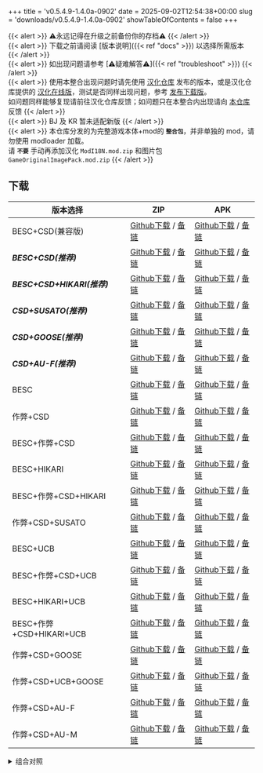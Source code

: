 +++
title = 'v0.5.4.9-1.4.0a-0902'
date = 2025-09-02T12:54:38+00:00
slug = 'downloads/v0.5.4.9-1.4.0a-0902'
showTableOfContents = false
+++

{{< alert >}}
⚠永远记得在升级之前备份你的存档⚠
{{< /alert >}}
<br>
{{< alert >}}
下载之前请阅读 [版本说明]({{< ref "docs" >}}) 以选择所需版本
{{< /alert >}}
<br>
{{< alert >}}
如出现问题请参考 [⚠疑难解答⚠]({{< ref "troubleshoot" >}})
{{< /alert >}}
<br>
{{< alert >}}
使用本整合出现问题时请先使用 [汉化仓库](https://github.com/Eltirosto/Degrees-of-Lewdity-Chinese-Localization) 发布的版本，或是汉化仓库提供的 [汉化在线版](https://eltirosto.github.io/Degrees-of-Lewdity-Chinese-Localization/)，测试是否同样出现问题，参考 [发布下载版](https://github.com/Eltirosto/Degrees-of-Lewdity-Chinese-Localization/blob/main/README.md#%E5%8F%91%E5%B8%83%E4%B8%8B%E8%BD%BD%E7%89%88)。
<br>
如问题同样能够复现请前往汉化仓库反馈；如问题只在本整合内出现请向 [本仓库](https://github.com/DoL-Lyra/Lyra/issues) 反馈
{{< /alert >}}
<br>
{{< alert >}}
BJ 及 KR 暂未适配新版
{{< /alert >}}
<br>
{{< alert >}}
本仓库分发的为完整游戏本体+mod的 **`整合包`**，并非单独的 mod，请勿使用 modloader 加载。
<br>
请 **`不要`** 手动再添加汉化 `ModI18N.mod.zip` 和图片包 `GameOriginalImagePack.mod.zip`
{{< /alert >}}

## 下载

|         版本选择          |                                                                                                                                                      ZIP                                                                                                                                                       |                                                                                                                                                      APK                                                                                                                                                       |
|---------------------------|----------------------------------------------------------------------------------------------------------------------------------------------------------------------------------------------------------------------------------------------------------------------------------------------------------------|----------------------------------------------------------------------------------------------------------------------------------------------------------------------------------------------------------------------------------------------------------------------------------------------------------------|
|BESC+CSD(兼容版)           |[Github下载](https://github.com/DoL-Lyra/Lyra/releases/download/v0.5.4.9-1.4.0a-0902/DoL-0.5.4.9-Lyra-1.4.0a-polyfill-besc-cheat-csd-0902.zip) / [备链](https://ghfast.top/https://github.com/DoL-Lyra/Lyra/releases/download/v0.5.4.9-1.4.0a-0902/DoL-0.5.4.9-Lyra-1.4.0a-polyfill-besc-cheat-csd-0902.zip)    |[Github下载](https://github.com/DoL-Lyra/Lyra/releases/download/v0.5.4.9-1.4.0a-0902/DoL-0.5.4.9-Lyra-1.4.0a-polyfill-besc-cheat-csd-0902.apk) / [备链](https://ghfast.top/https://github.com/DoL-Lyra/Lyra/releases/download/v0.5.4.9-1.4.0a-0902/DoL-0.5.4.9-Lyra-1.4.0a-polyfill-besc-cheat-csd-0902.apk)    |
|***BESC+CSD(推荐)***       |[Github下载](https://github.com/DoL-Lyra/Lyra/releases/download/v0.5.4.9-1.4.0a-0902/DoL-0.5.4.9-Lyra-1.4.0a-besc-csd-0902.zip) / [备链](https://ghfast.top/https://github.com/DoL-Lyra/Lyra/releases/download/v0.5.4.9-1.4.0a-0902/DoL-0.5.4.9-Lyra-1.4.0a-besc-csd-0902.zip)                                  |[Github下载](https://github.com/DoL-Lyra/Lyra/releases/download/v0.5.4.9-1.4.0a-0902/DoL-0.5.4.9-Lyra-1.4.0a-besc-csd-0902.apk) / [备链](https://ghfast.top/https://github.com/DoL-Lyra/Lyra/releases/download/v0.5.4.9-1.4.0a-0902/DoL-0.5.4.9-Lyra-1.4.0a-besc-csd-0902.apk)                                  |
|***BESC+CSD+HIKARI(推荐)***|[Github下载](https://github.com/DoL-Lyra/Lyra/releases/download/v0.5.4.9-1.4.0a-0902/DoL-0.5.4.9-Lyra-1.4.0a-besc-csd-hikari-0902.zip) / [备链](https://ghfast.top/https://github.com/DoL-Lyra/Lyra/releases/download/v0.5.4.9-1.4.0a-0902/DoL-0.5.4.9-Lyra-1.4.0a-besc-csd-hikari-0902.zip)                    |[Github下载](https://github.com/DoL-Lyra/Lyra/releases/download/v0.5.4.9-1.4.0a-0902/DoL-0.5.4.9-Lyra-1.4.0a-besc-csd-hikari-0902.apk) / [备链](https://ghfast.top/https://github.com/DoL-Lyra/Lyra/releases/download/v0.5.4.9-1.4.0a-0902/DoL-0.5.4.9-Lyra-1.4.0a-besc-csd-hikari-0902.apk)                    |
|***CSD+SUSATO(推荐)***     |[Github下载](https://github.com/DoL-Lyra/Lyra/releases/download/v0.5.4.9-1.4.0a-0902/DoL-0.5.4.9-Lyra-1.4.0a-susato-csd-0902.zip) / [备链](https://ghfast.top/https://github.com/DoL-Lyra/Lyra/releases/download/v0.5.4.9-1.4.0a-0902/DoL-0.5.4.9-Lyra-1.4.0a-susato-csd-0902.zip)                              |[Github下载](https://github.com/DoL-Lyra/Lyra/releases/download/v0.5.4.9-1.4.0a-0902/DoL-0.5.4.9-Lyra-1.4.0a-susato-csd-0902.apk) / [备链](https://ghfast.top/https://github.com/DoL-Lyra/Lyra/releases/download/v0.5.4.9-1.4.0a-0902/DoL-0.5.4.9-Lyra-1.4.0a-susato-csd-0902.apk)                              |
|***CSD+GOOSE(推荐)***      |[Github下载](https://github.com/DoL-Lyra/Lyra/releases/download/v0.5.4.9-1.4.0a-0902/DoL-0.5.4.9-Lyra-1.4.0a-csd-goose-0902.zip) / [备链](https://ghfast.top/https://github.com/DoL-Lyra/Lyra/releases/download/v0.5.4.9-1.4.0a-0902/DoL-0.5.4.9-Lyra-1.4.0a-csd-goose-0902.zip)                                |[Github下载](https://github.com/DoL-Lyra/Lyra/releases/download/v0.5.4.9-1.4.0a-0902/DoL-0.5.4.9-Lyra-1.4.0a-csd-goose-0902.apk) / [备链](https://ghfast.top/https://github.com/DoL-Lyra/Lyra/releases/download/v0.5.4.9-1.4.0a-0902/DoL-0.5.4.9-Lyra-1.4.0a-csd-goose-0902.apk)                                |
|***CSD+AU-F(推荐)***       |[Github下载](https://github.com/DoL-Lyra/Lyra/releases/download/v0.5.4.9-1.4.0a-0902/DoL-0.5.4.9-Lyra-1.4.0a-csd-au-f-0902.zip) / [备链](https://ghfast.top/https://github.com/DoL-Lyra/Lyra/releases/download/v0.5.4.9-1.4.0a-0902/DoL-0.5.4.9-Lyra-1.4.0a-csd-au-f-0902.zip)                                  |[Github下载](https://github.com/DoL-Lyra/Lyra/releases/download/v0.5.4.9-1.4.0a-0902/DoL-0.5.4.9-Lyra-1.4.0a-csd-au-f-0902.apk) / [备链](https://ghfast.top/https://github.com/DoL-Lyra/Lyra/releases/download/v0.5.4.9-1.4.0a-0902/DoL-0.5.4.9-Lyra-1.4.0a-csd-au-f-0902.apk)                                  |
|BESC                       |[Github下载](https://github.com/DoL-Lyra/Lyra/releases/download/v0.5.4.9-1.4.0a-0902/DoL-0.5.4.9-Lyra-1.4.0a-besc-0902.zip) / [备链](https://ghfast.top/https://github.com/DoL-Lyra/Lyra/releases/download/v0.5.4.9-1.4.0a-0902/DoL-0.5.4.9-Lyra-1.4.0a-besc-0902.zip)                                          |[Github下载](https://github.com/DoL-Lyra/Lyra/releases/download/v0.5.4.9-1.4.0a-0902/DoL-0.5.4.9-Lyra-1.4.0a-besc-0902.apk) / [备链](https://ghfast.top/https://github.com/DoL-Lyra/Lyra/releases/download/v0.5.4.9-1.4.0a-0902/DoL-0.5.4.9-Lyra-1.4.0a-besc-0902.apk)                                          |
|作弊+CSD                   |[Github下载](https://github.com/DoL-Lyra/Lyra/releases/download/v0.5.4.9-1.4.0a-0902/DoL-0.5.4.9-Lyra-1.4.0a-cheat-csd-0902.zip) / [备链](https://ghfast.top/https://github.com/DoL-Lyra/Lyra/releases/download/v0.5.4.9-1.4.0a-0902/DoL-0.5.4.9-Lyra-1.4.0a-cheat-csd-0902.zip)                                |[Github下载](https://github.com/DoL-Lyra/Lyra/releases/download/v0.5.4.9-1.4.0a-0902/DoL-0.5.4.9-Lyra-1.4.0a-cheat-csd-0902.apk) / [备链](https://ghfast.top/https://github.com/DoL-Lyra/Lyra/releases/download/v0.5.4.9-1.4.0a-0902/DoL-0.5.4.9-Lyra-1.4.0a-cheat-csd-0902.apk)                                |
|BESC+作弊+CSD              |[Github下载](https://github.com/DoL-Lyra/Lyra/releases/download/v0.5.4.9-1.4.0a-0902/DoL-0.5.4.9-Lyra-1.4.0a-besc-cheat-csd-0902.zip) / [备链](https://ghfast.top/https://github.com/DoL-Lyra/Lyra/releases/download/v0.5.4.9-1.4.0a-0902/DoL-0.5.4.9-Lyra-1.4.0a-besc-cheat-csd-0902.zip)                      |[Github下载](https://github.com/DoL-Lyra/Lyra/releases/download/v0.5.4.9-1.4.0a-0902/DoL-0.5.4.9-Lyra-1.4.0a-besc-cheat-csd-0902.apk) / [备链](https://ghfast.top/https://github.com/DoL-Lyra/Lyra/releases/download/v0.5.4.9-1.4.0a-0902/DoL-0.5.4.9-Lyra-1.4.0a-besc-cheat-csd-0902.apk)                      |
|BESC+HIKARI                |[Github下载](https://github.com/DoL-Lyra/Lyra/releases/download/v0.5.4.9-1.4.0a-0902/DoL-0.5.4.9-Lyra-1.4.0a-besc-hikari-0902.zip) / [备链](https://ghfast.top/https://github.com/DoL-Lyra/Lyra/releases/download/v0.5.4.9-1.4.0a-0902/DoL-0.5.4.9-Lyra-1.4.0a-besc-hikari-0902.zip)                            |[Github下载](https://github.com/DoL-Lyra/Lyra/releases/download/v0.5.4.9-1.4.0a-0902/DoL-0.5.4.9-Lyra-1.4.0a-besc-hikari-0902.apk) / [备链](https://ghfast.top/https://github.com/DoL-Lyra/Lyra/releases/download/v0.5.4.9-1.4.0a-0902/DoL-0.5.4.9-Lyra-1.4.0a-besc-hikari-0902.apk)                            |
|BESC+作弊+CSD+HIKARI       |[Github下载](https://github.com/DoL-Lyra/Lyra/releases/download/v0.5.4.9-1.4.0a-0902/DoL-0.5.4.9-Lyra-1.4.0a-besc-cheat-csd-hikari-0902.zip) / [备链](https://ghfast.top/https://github.com/DoL-Lyra/Lyra/releases/download/v0.5.4.9-1.4.0a-0902/DoL-0.5.4.9-Lyra-1.4.0a-besc-cheat-csd-hikari-0902.zip)        |[Github下载](https://github.com/DoL-Lyra/Lyra/releases/download/v0.5.4.9-1.4.0a-0902/DoL-0.5.4.9-Lyra-1.4.0a-besc-cheat-csd-hikari-0902.apk) / [备链](https://ghfast.top/https://github.com/DoL-Lyra/Lyra/releases/download/v0.5.4.9-1.4.0a-0902/DoL-0.5.4.9-Lyra-1.4.0a-besc-cheat-csd-hikari-0902.apk)        |
|作弊+CSD+SUSATO            |[Github下载](https://github.com/DoL-Lyra/Lyra/releases/download/v0.5.4.9-1.4.0a-0902/DoL-0.5.4.9-Lyra-1.4.0a-susato-cheat-csd-0902.zip) / [备链](https://ghfast.top/https://github.com/DoL-Lyra/Lyra/releases/download/v0.5.4.9-1.4.0a-0902/DoL-0.5.4.9-Lyra-1.4.0a-susato-cheat-csd-0902.zip)                  |[Github下载](https://github.com/DoL-Lyra/Lyra/releases/download/v0.5.4.9-1.4.0a-0902/DoL-0.5.4.9-Lyra-1.4.0a-susato-cheat-csd-0902.apk) / [备链](https://ghfast.top/https://github.com/DoL-Lyra/Lyra/releases/download/v0.5.4.9-1.4.0a-0902/DoL-0.5.4.9-Lyra-1.4.0a-susato-cheat-csd-0902.apk)                  |
|BESC+UCB                   |[Github下载](https://github.com/DoL-Lyra/Lyra/releases/download/v0.5.4.9-1.4.0a-0902/DoL-0.5.4.9-Lyra-1.4.0a-besc-ucb-0902.zip) / [备链](https://ghfast.top/https://github.com/DoL-Lyra/Lyra/releases/download/v0.5.4.9-1.4.0a-0902/DoL-0.5.4.9-Lyra-1.4.0a-besc-ucb-0902.zip)                                  |[Github下载](https://github.com/DoL-Lyra/Lyra/releases/download/v0.5.4.9-1.4.0a-0902/DoL-0.5.4.9-Lyra-1.4.0a-besc-ucb-0902.apk) / [备链](https://ghfast.top/https://github.com/DoL-Lyra/Lyra/releases/download/v0.5.4.9-1.4.0a-0902/DoL-0.5.4.9-Lyra-1.4.0a-besc-ucb-0902.apk)                                  |
|BESC+作弊+CSD+UCB          |[Github下载](https://github.com/DoL-Lyra/Lyra/releases/download/v0.5.4.9-1.4.0a-0902/DoL-0.5.4.9-Lyra-1.4.0a-besc-cheat-csd-ucb-0902.zip) / [备链](https://ghfast.top/https://github.com/DoL-Lyra/Lyra/releases/download/v0.5.4.9-1.4.0a-0902/DoL-0.5.4.9-Lyra-1.4.0a-besc-cheat-csd-ucb-0902.zip)              |[Github下载](https://github.com/DoL-Lyra/Lyra/releases/download/v0.5.4.9-1.4.0a-0902/DoL-0.5.4.9-Lyra-1.4.0a-besc-cheat-csd-ucb-0902.apk) / [备链](https://ghfast.top/https://github.com/DoL-Lyra/Lyra/releases/download/v0.5.4.9-1.4.0a-0902/DoL-0.5.4.9-Lyra-1.4.0a-besc-cheat-csd-ucb-0902.apk)              |
|BESC+HIKARI+UCB            |[Github下载](https://github.com/DoL-Lyra/Lyra/releases/download/v0.5.4.9-1.4.0a-0902/DoL-0.5.4.9-Lyra-1.4.0a-besc-hikari-ucb-0902.zip) / [备链](https://ghfast.top/https://github.com/DoL-Lyra/Lyra/releases/download/v0.5.4.9-1.4.0a-0902/DoL-0.5.4.9-Lyra-1.4.0a-besc-hikari-ucb-0902.zip)                    |[Github下载](https://github.com/DoL-Lyra/Lyra/releases/download/v0.5.4.9-1.4.0a-0902/DoL-0.5.4.9-Lyra-1.4.0a-besc-hikari-ucb-0902.apk) / [备链](https://ghfast.top/https://github.com/DoL-Lyra/Lyra/releases/download/v0.5.4.9-1.4.0a-0902/DoL-0.5.4.9-Lyra-1.4.0a-besc-hikari-ucb-0902.apk)                    |
|BESC+作弊+CSD+HIKARI+UCB   |[Github下载](https://github.com/DoL-Lyra/Lyra/releases/download/v0.5.4.9-1.4.0a-0902/DoL-0.5.4.9-Lyra-1.4.0a-besc-cheat-csd-hikari-ucb-0902.zip) / [备链](https://ghfast.top/https://github.com/DoL-Lyra/Lyra/releases/download/v0.5.4.9-1.4.0a-0902/DoL-0.5.4.9-Lyra-1.4.0a-besc-cheat-csd-hikari-ucb-0902.zip)|[Github下载](https://github.com/DoL-Lyra/Lyra/releases/download/v0.5.4.9-1.4.0a-0902/DoL-0.5.4.9-Lyra-1.4.0a-besc-cheat-csd-hikari-ucb-0902.apk) / [备链](https://ghfast.top/https://github.com/DoL-Lyra/Lyra/releases/download/v0.5.4.9-1.4.0a-0902/DoL-0.5.4.9-Lyra-1.4.0a-besc-cheat-csd-hikari-ucb-0902.apk)|
|作弊+CSD+GOOSE             |[Github下载](https://github.com/DoL-Lyra/Lyra/releases/download/v0.5.4.9-1.4.0a-0902/DoL-0.5.4.9-Lyra-1.4.0a-cheat-csd-goose-0902.zip) / [备链](https://ghfast.top/https://github.com/DoL-Lyra/Lyra/releases/download/v0.5.4.9-1.4.0a-0902/DoL-0.5.4.9-Lyra-1.4.0a-cheat-csd-goose-0902.zip)                    |[Github下载](https://github.com/DoL-Lyra/Lyra/releases/download/v0.5.4.9-1.4.0a-0902/DoL-0.5.4.9-Lyra-1.4.0a-cheat-csd-goose-0902.apk) / [备链](https://ghfast.top/https://github.com/DoL-Lyra/Lyra/releases/download/v0.5.4.9-1.4.0a-0902/DoL-0.5.4.9-Lyra-1.4.0a-cheat-csd-goose-0902.apk)                    |
|作弊+CSD+UCB+GOOSE         |[Github下载](https://github.com/DoL-Lyra/Lyra/releases/download/v0.5.4.9-1.4.0a-0902/DoL-0.5.4.9-Lyra-1.4.0a-cheat-csd-goose-ucb-0902.zip) / [备链](https://ghfast.top/https://github.com/DoL-Lyra/Lyra/releases/download/v0.5.4.9-1.4.0a-0902/DoL-0.5.4.9-Lyra-1.4.0a-cheat-csd-goose-ucb-0902.zip)            |[Github下载](https://github.com/DoL-Lyra/Lyra/releases/download/v0.5.4.9-1.4.0a-0902/DoL-0.5.4.9-Lyra-1.4.0a-cheat-csd-goose-ucb-0902.apk) / [备链](https://ghfast.top/https://github.com/DoL-Lyra/Lyra/releases/download/v0.5.4.9-1.4.0a-0902/DoL-0.5.4.9-Lyra-1.4.0a-cheat-csd-goose-ucb-0902.apk)            |
|作弊+CSD+AU-F              |[Github下载](https://github.com/DoL-Lyra/Lyra/releases/download/v0.5.4.9-1.4.0a-0902/DoL-0.5.4.9-Lyra-1.4.0a-cheat-csd-au-f-0902.zip) / [备链](https://ghfast.top/https://github.com/DoL-Lyra/Lyra/releases/download/v0.5.4.9-1.4.0a-0902/DoL-0.5.4.9-Lyra-1.4.0a-cheat-csd-au-f-0902.zip)                      |[Github下载](https://github.com/DoL-Lyra/Lyra/releases/download/v0.5.4.9-1.4.0a-0902/DoL-0.5.4.9-Lyra-1.4.0a-cheat-csd-au-f-0902.apk) / [备链](https://ghfast.top/https://github.com/DoL-Lyra/Lyra/releases/download/v0.5.4.9-1.4.0a-0902/DoL-0.5.4.9-Lyra-1.4.0a-cheat-csd-au-f-0902.apk)                      |
|作弊+CSD+AU-M              |[Github下载](https://github.com/DoL-Lyra/Lyra/releases/download/v0.5.4.9-1.4.0a-0902/DoL-0.5.4.9-Lyra-1.4.0a-cheat-csd-au-m-0902.zip) / [备链](https://ghfast.top/https://github.com/DoL-Lyra/Lyra/releases/download/v0.5.4.9-1.4.0a-0902/DoL-0.5.4.9-Lyra-1.4.0a-cheat-csd-au-m-0902.zip)                      |[Github下载](https://github.com/DoL-Lyra/Lyra/releases/download/v0.5.4.9-1.4.0a-0902/DoL-0.5.4.9-Lyra-1.4.0a-cheat-csd-au-m-0902.apk) / [备链](https://ghfast.top/https://github.com/DoL-Lyra/Lyra/releases/download/v0.5.4.9-1.4.0a-0902/DoL-0.5.4.9-Lyra-1.4.0a-cheat-csd-au-m-0902.apk)                      |


<details>

<summary>组合对照</summary>

```
二进制:          101, 十进制:   5, 功能: ***BESC+CSD(推荐)***, 推荐： 1
二进制:       100101, 十进制:  37, 功能: ***BESC+CSD+HIKARI(推荐)***, 推荐： 1
二进制:     10000100, 十进制: 132, 功能: ***CSD+SUSATO(推荐)***, 推荐： 1
二进制:   1000000100, 十进制: 516, 功能: ***CSD+GOOSE(推荐)***, 推荐： 1
二进制:  10000000100, 十进制: 1028, 功能: ***CSD+AU-F(推荐)***, 推荐： 1
二进制:            1, 十进制:   1, 功能: BESC, 推荐： 0
二进制:          110, 十进制:   6, 功能: 作弊+CSD, 推荐： 0
二进制:          111, 十进制:   7, 功能: BESC+作弊+CSD, 推荐： 0
二进制:       100001, 十进制:  33, 功能: BESC+HIKARI, 推荐： 0
二进制:       100111, 十进制:  39, 功能: BESC+作弊+CSD+HIKARI, 推荐： 0
二进制:     10000110, 十进制: 134, 功能: 作弊+CSD+SUSATO, 推荐： 0
二进制:    100000001, 十进制: 257, 功能: BESC+UCB, 推荐： 0
二进制:    100000111, 十进制: 263, 功能: BESC+作弊+CSD+UCB, 推荐： 0
二进制:    100100001, 十进制: 289, 功能: BESC+HIKARI+UCB, 推荐： 0
二进制:    100100111, 十进制: 295, 功能: BESC+作弊+CSD+HIKARI+UCB, 推荐： 0
二进制:   1000000110, 十进制: 518, 功能: 作弊+CSD+GOOSE, 推荐： 0
二进制:   1100000110, 十进制: 774, 功能: 作弊+CSD+UCB+GOOSE, 推荐： 0
二进制:  10000000110, 十进制: 1030, 功能: 作弊+CSD+AU-F, 推荐： 0
二进制: 100000000110, 十进制: 2054, 功能: 作弊+CSD+AU-M, 推荐： 0
[1, 5, 6, 7, 33, 37, 39, 132, 134, 257, 263, 289, 295, 516, 518, 774, 1028, 1030, 2054]
```

</details>

